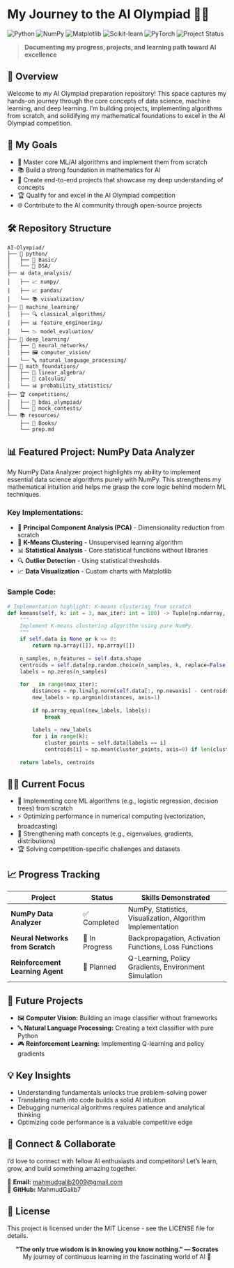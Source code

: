 # My Journey to the AI Olympiad 🚀🧠

![Python](https://img.shields.io/badge/Python-3.8+-blue.svg)
![NumPy](https://img.shields.io/badge/NumPy-1.20+-green.svg)
![Matplotlib](https://img.shields.io/badge/Matplotlib-3.5+-orange.svg)
![Scikit-learn](https://img.shields.io/badge/Scikit--learn-1.2+-yellow.svg)
![PyTorch](https://img.shields.io/badge/PyTorch-2.0+-red.svg)
![Project Status](https://img.shields.io/badge/Status-Active-brightgreen.svg)

> **Documenting my progress, projects, and learning path toward AI excellence**

## 🌟 Overview

Welcome to my AI Olympiad preparation repository! This space captures my hands-on journey through the core concepts of data science, machine learning, and deep learning. I’m building projects, implementing algorithms from scratch, and solidifying my mathematical foundations to excel in the AI Olympiad competition.

## 💫 My Goals

- 🎯 Master core ML/AI algorithms and implement them from scratch
- 📚 Build a strong foundation in mathematics for AI
- 🧪 Create end-to-end projects that showcase my deep understanding of concepts
- 🏆 Qualify for and excel in the AI Olympiad competition
- 🌐 Contribute to the AI community through open-source projects

## 🛠️ Repository Structure

```
AI-Olympiad/
├── 📂 python/
│   ├── 📘 Basic/
│   └── 🔢 DSA/
├── 📊 data_analysis/
│   ├── 📈 numpy/
|   ├── 📈 pandas/
│   └── 📚 visualization/
├── 🧠 machine_learning/
│   ├── 🔍 classical_algorithms/
│   ├── 📊 feature_engineering/
│   └── 📉 model_evaluation/
├── 🤖 deep_learning/
│   ├── 🧠 neural_networks/
│   ├── 🖼️ computer_vision/
│   └── 🔤 natural_language_processing/
├── 📘 math_foundations/
│   ├── 📐 linear_algebra/
│   ├── 🧮 calculus/
│   └── 📊 probability_statistics/
├── 🏆 competitions/
│   ├── 🚀 bdai_olympiad/
│   └── 📝 mock_contests/
└── 📚 resources/
    ├── 📖 Books/
    └── prep.md
```

## 📊 Featured Project: NumPy Data Analyzer

My NumPy Data Analyzer project highlights my ability to implement essential data science algorithms purely with NumPy. This strengthens my mathematical intuition and helps me grasp the core logic behind modern ML techniques.

### Key Implementations:

- 🧮 **Principal Component Analysis (PCA)** - Dimensionality reduction from scratch
- 🔮 **K-Means Clustering** - Unsupervised learning algorithm
- 📊 **Statistical Analysis** - Core statistical functions without libraries
- 🔍 **Outlier Detection** - Using statistical thresholds
- 📈 **Data Visualization** - Custom charts with Matplotlib

### Sample Code:

```python
# Implementation highlight: K-means clustering from scratch
def kmeans(self, k: int = 3, max_iter: int = 100) -> Tuple[np.ndarray, np.ndarray]:
    """
    Implement K-means clustering algorithm using pure NumPy.
    """
    if self.data is None or k <= 0:
        return np.array([]), np.array([])
    
    n_samples, n_features = self.data.shape
    centroids = self.data[np.random.choice(n_samples, k, replace=False)]
    labels = np.zeros(n_samples)
    
    for _ in range(max_iter):
        distances = np.linalg.norm(self.data[:, np.newaxis] - centroids, axis=2)
        new_labels = np.argmin(distances, axis=1)
        
        if np.array_equal(new_labels, labels):
            break
        
        labels = new_labels
        for i in range(k):
            cluster_points = self.data[labels == i]
            centroids[i] = np.mean(cluster_points, axis=0) if len(cluster_points) > 0 else centroids[i]
    
    return labels, centroids
```

## 🏋️‍♂️ Current Focus

- 🧠 Implementing core ML algorithms (e.g., logistic regression, decision trees) from scratch
- ⚡ Optimizing performance in numerical computing (vectorization, broadcasting)
- 📘 Strengthening math concepts (e.g., eigenvalues, gradients, distributions)
- 🏆 Solving competition-specific challenges and datasets

## 📈 Progress Tracking

| Project                           | Status      | Skills Demonstrated                                             |
|------------------------------------|-------------|------------------------------------------------------------------|
| **NumPy Data Analyzer**            | ✅ Completed | NumPy, Statistics, Visualization, Algorithm Implementation       |
| **Neural Networks from Scratch**   | 🚧 In Progress | Backpropagation, Activation Functions, Loss Functions           |
| **Reinforcement Learning Agent**   | 📝 Planned   | Q-Learning, Policy Gradients, Environment Simulation             |

## 🔮 Future Projects

- 🖼️ **Computer Vision:** Building an image classifier without frameworks
- 🔤 **Natural Language Processing:** Creating a text classifier with pure Python
- 🎮 **Reinforcement Learning:** Implementing Q-learning and policy gradients

## 💡 Key Insights

- Understanding fundamentals unlocks true problem-solving power
- Translating math into code builds a solid AI intuition
- Debugging numerical algorithms requires patience and analytical thinking
- Optimizing code performance is a valuable competitive edge

## 🤝 Connect & Collaborate

I’d love to connect with fellow AI enthusiasts and competitors! Let’s learn, grow, and build something amazing together.

📧 **Email:** mahmudgalib2009@gmail.com  
🐙 **GitHub:** MahmudGalib7  

## 📜 License

This project is licensed under the MIT License - see the LICENSE file for details.

<p align="center"> <strong>"The only true wisdom is in knowing you know nothing." — Socrates</strong><br> My journey of continuous learning in the fascinating world of AI 🌱 </p>
